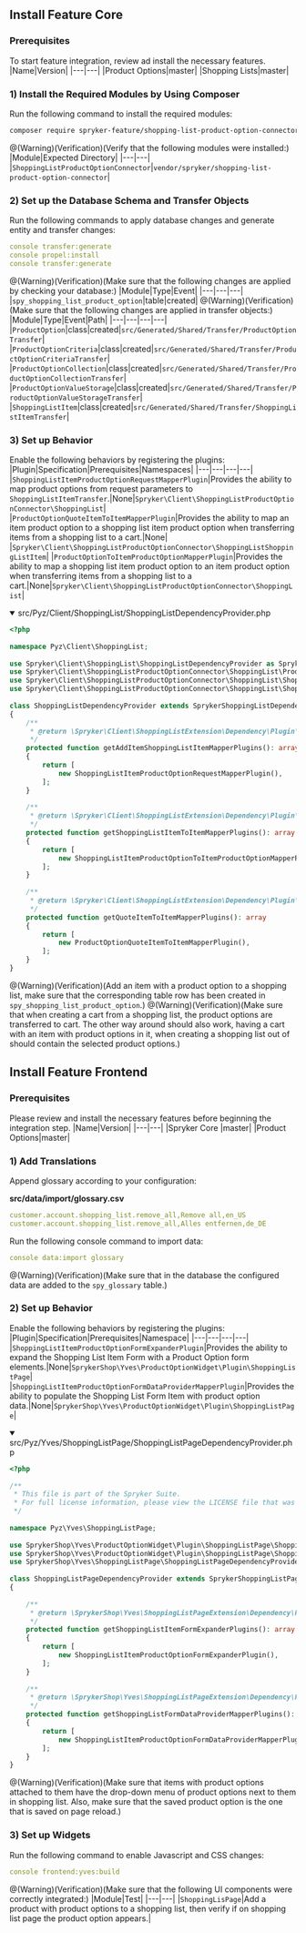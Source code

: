 ## Install Feature Core
### Prerequisites
To start feature integration, review ad install the necessary features.
|Name|Version|
|---|---|
|Product Options|master|
|Shopping Lists|master|

### 1) Install the Required Modules by Using Composer
Run the following command to install the required modules:
```bash
composer require spryker-feature/shopping-list-product-option-connector:"^1.0.0" --update-with-dependencies
```
@(Warning)(Verification)(Verify that the following modules were installed:)
|Module|Expected Directory|
|---|---|
|`ShoppingListProductOptionConnector`|`vendor/spryker/shopping-list-product-option-connector`|

### 2) Set up the Database Schema and Transfer Objects
Run the following commands to apply database changes and generate entity and transfer changes:
```yaml
console transfer:generate
console propel:install
console transfer:generate
```

@(Warning)(Verification)(Make sure that the following changes are applied by checking your database:)
|Module|Type|Event|
|---|---|---|
|`spy_shopping_list_product_option`|table|created|
@(Warning)(Verification)(Make sure that the following changes are applied in transfer objects:)
|Module|Type|Event|Path|
|---|---|---|---|
|`ProductOption`|class|created|`src/Generated/Shared/Transfer/ProductOptionTransfer`|
|`ProductOptionCriteria`|class|created|`src/Generated/Shared/Transfer/ProductOptionCriteriaTransfer`|
|`ProductOptionCollection`|class|created|`src/Generated/Shared/Transfer/ProductOptionCollectionTransfer`|
|`ProductOptionValueStorage`|class|created|`src/Generated/Shared/Transfer/ProductOptionValueStorageTransfer`|
|`ShoppingListItem`|class|created|`src/Generated/Shared/Transfer/ShoppingListItemTransfer`|


### 3) Set up Behavior

Enable the following behaviors by registering the plugins:
|Plugin|Specification|Prerequisites|Namespaces|
|---|---|---|---|
|`ShoppingListItemProductOptionRequestMapperPlugin`|Provides the ability to map product options from request parameters to `ShoppingListItemTransfer`.|None|`Spryker\Client\ShoppingListProductOptionConnector\ShoppingList`|
|`ProductOptionQuoteItemToItemMapperPlugin`|Provides the ability to map an item product option to a shopping list item product option when transferring items from a shopping list to a cart.|None|                    |`Spryker\Client\ShoppingListProductOptionConnector\ShoppingListShoppingListItem`|
|`ProductOptionToItemProductOptionMapperPlugin`|Provides the ability to map a shopping list item product option to an item product option when transferring items from a shopping list to a cart.|None|`Spryker\Client\ShoppingListProductOptionConnector\ShoppingList`|

<details open>
<summary>src/Pyz/Client/ShoppingList/ShoppingListDependencyProvider.php</summary>
 
```php    
<?php
 
namespace Pyz\Client\ShoppingList;
 
use Spryker\Client\ShoppingList\ShoppingListDependencyProvider as SprykerShoppingListDependencyProvider;
use Spryker\Client\ShoppingListProductOptionConnector\ShoppingList\ProductOptionQuoteItemToItemMapperPlugin;
use Spryker\Client\ShoppingListProductOptionConnector\ShoppingList\ShoppingListItemProductOptionRequestMapperPlugin;
use Spryker\Client\ShoppingListProductOptionConnector\ShoppingList\ShoppingListItemProductOptionToItemProductOptionMapperPlugin;
 
class ShoppingListDependencyProvider extends SprykerShoppingListDependencyProvider
{
	/**
	 * @return \Spryker\Client\ShoppingListExtension\Dependency\Plugin\ShoppingListItemMapperPluginInterface[]
	 */
	protected function getAddItemShoppingListItemMapperPlugins(): array
	{
		return [
			new ShoppingListItemProductOptionRequestMapperPlugin(),
		];
	}
 
	/**
	 * @return \Spryker\Client\ShoppingListExtension\Dependency\Plugin\ShoppingListItemToItemMapperPluginInterface[]
	 */
	protected function getShoppingListItemToItemMapperPlugins(): array
	{
		return [
			new ShoppingListItemProductOptionToItemProductOptionMapperPlugin(),
		];
	}
 
	/**
	 * @return \Spryker\Client\ShoppingListExtension\Dependency\Plugin\QuoteItemToItemMapperPluginInterface[]
	 */
	protected function getQuoteItemToItemMapperPlugins(): array
	{
		return [
			new ProductOptionQuoteItemToItemMapperPlugin(),
		];
	}
}
```
</details>


@(Warning)(Verification)(Add an item with a product option to a shopping list, make sure that the corresponding table row has been created in `spy_shopping_list_product_option`.)
@(Warning)(Verification)(Make sure that when creating a cart from a shopping list, the product options are transferred to cart. The other way around should also work, having a cart with an item with product options in it, when creating a shopping list out of should contain the selected product options.)

## Install Feature Frontend
### Prerequisites
Please review and install the necessary features before beginning the integration step.
|Name|Version|
|---|---|
|Spryker Core |master|
|Product Options|master|

### 1) Add Translations
Append glossary according to your configuration:

**src/data/import/glossary.csv**

```yaml
customer.account.shopping_list.remove_all,Remove all,en_US
customer.account.shopping_list.remove_all,Alles entfernen,de_DE
```

Run the following console command to import data:

```yaml
console data:import glossary
```
@(Warning)(Verification)(Make sure that in the database the configured data are added to the `spy_glossary` table.)

### 2) Set up Behavior

Enable the following behaviors by registering the plugins:
|Plugin|Specification|Prerequisites|Namespace|
|---|---|---|---|
|`ShoppingListItemProductOptionFormExpanderPlugin`|Provides the ability to expand the Shopping List Item Form with a Product Option form elements.|None|`SprykerShop\Yves\ProductOptionWidget\Plugin\ShoppingListPage`|
|`ShoppingListItemProductOptionFormDataProviderMapperPlugin`|Provides the ability to populate the Shopping List Form Item with product option data.|None|`SprykerShop\Yves\ProductOptionWidget\Plugin\ShoppingListPage`|

<details open>
<summary>src/Pyz/Yves/ShoppingListPage/ShoppingListPageDependencyProvider.php</summary>

```php
<?php
 
/**
 * This file is part of the Spryker Suite.
 * For full license information, please view the LICENSE file that was distributed with this source code.
 */
 
namespace Pyz\Yves\ShoppingListPage;
 
use SprykerShop\Yves\ProductOptionWidget\Plugin\ShoppingListPage\ShoppingListItemProductOptionFormDataProviderMapperPlugin;
use SprykerShop\Yves\ProductOptionWidget\Plugin\ShoppingListPage\ShoppingListItemProductOptionFormExpanderPlugin;
use SprykerShop\Yves\ShoppingListPage\ShoppingListPageDependencyProvider as SprykerShoppingListPageDependencyProvider;
 
class ShoppingListPageDependencyProvider extends SprykerShoppingListPageDependencyProvider
{
 
	/**
	 * @return \SprykerShop\Yves\ShoppingListPageExtension\Dependency\Plugin\ShoppingListItemFormExpanderPluginInterface[]
	 */
	protected function getShoppingListItemFormExpanderPlugins(): array
	{
		return [
			new ShoppingListItemProductOptionFormExpanderPlugin(),
		];
	}
 
	/**
	 * @return \SprykerShop\Yves\ShoppingListPageExtension\Dependency\Plugin\ShoppingListFormDataProviderMapperPluginInterface[]
	 */
	protected function getShoppingListFormDataProviderMapperPlugins(): array
	{
		return [
			new ShoppingListItemProductOptionFormDataProviderMapperPlugin(),
		];
	}
}
```
</details>

@(Warning)(Verification)(Make sure that items with product options attached to them  have the drop-down menu of product options next to them in shopping list. Also, make sure that the saved product option is the one that is saved on page reload.)

### 3) Set up Widgets
Run the following command to enable Javascript and CSS changes:

```yaml
console frontend:yves:build
```
@(Warning)(Verification)(Make sure that the following UI components were correctly integrated:)
|Module|Test|
|---|---|
|`ShoppingLisPage`|Add a product with product options to a shopping list, then verify if on shopping list page the product option appears.|